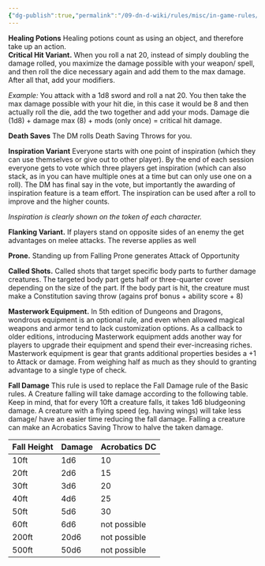```yaml
---
{"dg-publish":true,"permalink":"/09-dn-d-wiki/rules/misc/in-game-rules/"}
---
```



**Healing Potions** Healing potions count as using an object, and therefore take up an action. 
<br>
**Critical Hit Variant.** When you roll a nat 20, instead of simply doubling the damage rolled, you maximize the damage possible with your weapon/ spell, and then roll the dice necessary again and add them to the max damage. After all that, add your modifiers. 

*Example:* You attack with a 1d8 sword and roll a nat 20. You then take the max damage possible with your hit die, in this case it would be 8 and then actually roll the die, add the two together and add your mods. Damage die (1d8) + damage max (8) + mods (only once) = critical hit damage.

**Death Saves** The DM rolls Death Saving Throws for you.

**Inspiration Variant**
Everyone starts with one point of inspiration (which they can use themselves or give out to other player). By the end of each session everyone gets to vote which three players get inspiration (which can also stack, as in you can have multiple ones at a time but can only use one on a roll). The DM has final say in the vote, but importantly the awarding of inspiration feature is a team effort. The inspiration can be used after a roll to improve and the higher counts. 

*Inspiration is clearly shown on the token of each character.*

**Flanking Variant.** If players stand on opposite sides of an enemy the get advantages on melee attacks. The reverse applies as well

**Prone.** Standing up from Falling Prone generates Attack of Opportunity

**Called Shots.**
Called shots that target specific body parts to further damage creatures. The targeted body part gets half or three-quarter cover depending on the size of the part. If the body part is hit, the creature must make a Constitution saving throw (agains prof bonus + ability score + 8)

**Masterwork Equipment.**
In 5th edition of Dungeons and Dragons, wondrous equipment is an optional rule, and even when allowed magical weapons and armor tend to lack customization options.
As a callback to older editions, introducing Masterwork equipment adds another way for players to upgrade their equipment and spend their ever-increasing riches.
Masterwork equipment is gear that grants additional properties besides a +1 to Attack or damage. From weighing half as much as they should to granting advantage to a single type of check.

**Fall Damage**
This rule is used to replace the Fall Damage rule of the Basic rules. A Creature falling will take damage according to the following table. Keep in mind, that for every 10ft a creature falls, it takes 1d6 bludgeoning damage. A creature with a flying speed (eg. having wings) will take less damage/ have an easier time reducing the fall damage.
Falling a creature can make an Acrobatics Saving Throw to halve the taken damage.

| Fall Height | Damage | Acrobatics DC
| -- | -- | --
10ft| 1d6 |10
20ft | 2d6 | 15
30ft | 3d6 | 20
40ft | 4d6 | 25
50ft | 5d6 | 30
60ft | 6d6 | not possible
200ft | 20d6 | not possible 
500ft | 50d6 | not possible 


